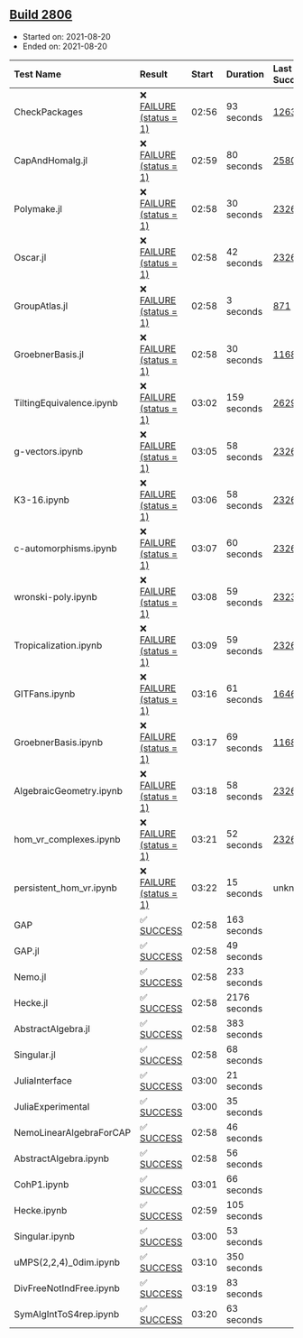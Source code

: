 ## [Build 2806](https://oscarci.mathematik.uni-kl.de/job/oscar-stable/2806/)

* Started on: 2021-08-20
* Ended on: 2021-08-20

| Test Name    | Result | Start | Duration | Last Success | First Failure |
|:-------------|:-------|:------|:---------|:-------------|:--------------|
| CheckPackages | ❌ [FAILURE (status = 1)](https://oscarci.mathematik.uni-kl.de/job/oscar-stable/2806/artifact/logs/build-2806/CheckPackages.log) | 02:56 | 93 seconds | [1263](https://oscarci.mathematik.uni-kl.de/job/oscar-stable/1263/) | [1264](https://oscarci.mathematik.uni-kl.de/job/oscar-stable/1264/) |
| CapAndHomalg.jl | ❌ [FAILURE (status = 1)](https://oscarci.mathematik.uni-kl.de/job/oscar-stable/2806/artifact/logs/build-2806/CapAndHomalg.jl.log) | 02:59 | 80 seconds | [2580](https://oscarci.mathematik.uni-kl.de/job/oscar-stable/2580/) | [2581](https://oscarci.mathematik.uni-kl.de/job/oscar-stable/2581/) |
| Polymake.jl | ❌ [FAILURE (status = 1)](https://oscarci.mathematik.uni-kl.de/job/oscar-stable/2806/artifact/logs/build-2806/Polymake.jl.log) | 02:58 | 30 seconds | [2326](https://oscarci.mathematik.uni-kl.de/job/oscar-stable/2326/) | [2327](https://oscarci.mathematik.uni-kl.de/job/oscar-stable/2327/) |
| Oscar.jl | ❌ [FAILURE (status = 1)](https://oscarci.mathematik.uni-kl.de/job/oscar-stable/2806/artifact/logs/build-2806/Oscar.jl.log) | 02:58 | 42 seconds | [2326](https://oscarci.mathematik.uni-kl.de/job/oscar-stable/2326/) | [2327](https://oscarci.mathematik.uni-kl.de/job/oscar-stable/2327/) |
| GroupAtlas.jl | ❌ [FAILURE (status = 1)](https://oscarci.mathematik.uni-kl.de/job/oscar-stable/2806/artifact/logs/build-2806/GroupAtlas.jl.log) | 02:58 | 3 seconds | [871](https://oscarci.mathematik.uni-kl.de/job/oscar-stable/871/) | [872](https://oscarci.mathematik.uni-kl.de/job/oscar-stable/872/) |
| GroebnerBasis.jl | ❌ [FAILURE (status = 1)](https://oscarci.mathematik.uni-kl.de/job/oscar-stable/2806/artifact/logs/build-2806/GroebnerBasis.jl.log) | 02:58 | 30 seconds | [1168](https://oscarci.mathematik.uni-kl.de/job/oscar-stable/1168/) | [1169](https://oscarci.mathematik.uni-kl.de/job/oscar-stable/1169/) |
| TiltingEquivalence.ipynb | ❌ [FAILURE (status = 1)](https://oscarci.mathematik.uni-kl.de/job/oscar-stable/2806/artifact/logs/build-2806/TiltingEquivalence.ipynb.log) | 03:02 | 159 seconds | [2629](https://oscarci.mathematik.uni-kl.de/job/oscar-stable/2629/) | [2630](https://oscarci.mathematik.uni-kl.de/job/oscar-stable/2630/) |
| g-vectors.ipynb | ❌ [FAILURE (status = 1)](https://oscarci.mathematik.uni-kl.de/job/oscar-stable/2806/artifact/logs/build-2806/g-vectors.ipynb.log) | 03:05 | 58 seconds | [2326](https://oscarci.mathematik.uni-kl.de/job/oscar-stable/2326/) | [2327](https://oscarci.mathematik.uni-kl.de/job/oscar-stable/2327/) |
| K3-16.ipynb | ❌ [FAILURE (status = 1)](https://oscarci.mathematik.uni-kl.de/job/oscar-stable/2806/artifact/logs/build-2806/K3-16.ipynb.log) | 03:06 | 58 seconds | [2326](https://oscarci.mathematik.uni-kl.de/job/oscar-stable/2326/) | [2327](https://oscarci.mathematik.uni-kl.de/job/oscar-stable/2327/) |
| c-automorphisms.ipynb | ❌ [FAILURE (status = 1)](https://oscarci.mathematik.uni-kl.de/job/oscar-stable/2806/artifact/logs/build-2806/c-automorphisms.ipynb.log) | 03:07 | 60 seconds | [2326](https://oscarci.mathematik.uni-kl.de/job/oscar-stable/2326/) | [2327](https://oscarci.mathematik.uni-kl.de/job/oscar-stable/2327/) |
| wronski-poly.ipynb | ❌ [FAILURE (status = 1)](https://oscarci.mathematik.uni-kl.de/job/oscar-stable/2806/artifact/logs/build-2806/wronski-poly.ipynb.log) | 03:08 | 59 seconds | [2323](https://oscarci.mathematik.uni-kl.de/job/oscar-stable/2323/) | [2324](https://oscarci.mathematik.uni-kl.de/job/oscar-stable/2324/) |
| Tropicalization.ipynb | ❌ [FAILURE (status = 1)](https://oscarci.mathematik.uni-kl.de/job/oscar-stable/2806/artifact/logs/build-2806/Tropicalization.ipynb.log) | 03:09 | 59 seconds | [2326](https://oscarci.mathematik.uni-kl.de/job/oscar-stable/2326/) | [2327](https://oscarci.mathematik.uni-kl.de/job/oscar-stable/2327/) |
| GITFans.ipynb | ❌ [FAILURE (status = 1)](https://oscarci.mathematik.uni-kl.de/job/oscar-stable/2806/artifact/logs/build-2806/GITFans.ipynb.log) | 03:16 | 61 seconds | [1646](https://oscarci.mathematik.uni-kl.de/job/oscar-stable/1646/) | [1647](https://oscarci.mathematik.uni-kl.de/job/oscar-stable/1647/) |
| GroebnerBasis.ipynb | ❌ [FAILURE (status = 1)](https://oscarci.mathematik.uni-kl.de/job/oscar-stable/2806/artifact/logs/build-2806/GroebnerBasis.ipynb.log) | 03:17 | 69 seconds | [1168](https://oscarci.mathematik.uni-kl.de/job/oscar-stable/1168/) | [1169](https://oscarci.mathematik.uni-kl.de/job/oscar-stable/1169/) |
| AlgebraicGeometry.ipynb | ❌ [FAILURE (status = 1)](https://oscarci.mathematik.uni-kl.de/job/oscar-stable/2806/artifact/logs/build-2806/AlgebraicGeometry.ipynb.log) | 03:18 | 58 seconds | [2326](https://oscarci.mathematik.uni-kl.de/job/oscar-stable/2326/) | [2327](https://oscarci.mathematik.uni-kl.de/job/oscar-stable/2327/) |
| hom_vr_complexes.ipynb | ❌ [FAILURE (status = 1)](https://oscarci.mathematik.uni-kl.de/job/oscar-stable/2806/artifact/logs/build-2806/hom_vr_complexes.ipynb.log) | 03:21 | 52 seconds | [2326](https://oscarci.mathematik.uni-kl.de/job/oscar-stable/2326/) | [2327](https://oscarci.mathematik.uni-kl.de/job/oscar-stable/2327/) |
| persistent_hom_vr.ipynb | ❌ [FAILURE (status = 1)](https://oscarci.mathematik.uni-kl.de/job/oscar-stable/2806/artifact/logs/build-2806/persistent_hom_vr.ipynb.log) | 03:22 | 15 seconds | unknown | unknown |
| GAP | ✅ [SUCCESS](https://oscarci.mathematik.uni-kl.de/job/oscar-stable/2806/artifact/logs/build-2806/GAP.log) | 02:58 | 163 seconds |  |  |
| GAP.jl | ✅ [SUCCESS](https://oscarci.mathematik.uni-kl.de/job/oscar-stable/2806/artifact/logs/build-2806/GAP.jl.log) | 02:58 | 49 seconds |  |  |
| Nemo.jl | ✅ [SUCCESS](https://oscarci.mathematik.uni-kl.de/job/oscar-stable/2806/artifact/logs/build-2806/Nemo.jl.log) | 02:58 | 233 seconds |  |  |
| Hecke.jl | ✅ [SUCCESS](https://oscarci.mathematik.uni-kl.de/job/oscar-stable/2806/artifact/logs/build-2806/Hecke.jl.log) | 02:58 | 2176 seconds |  |  |
| AbstractAlgebra.jl | ✅ [SUCCESS](https://oscarci.mathematik.uni-kl.de/job/oscar-stable/2806/artifact/logs/build-2806/AbstractAlgebra.jl.log) | 02:58 | 383 seconds |  |  |
| Singular.jl | ✅ [SUCCESS](https://oscarci.mathematik.uni-kl.de/job/oscar-stable/2806/artifact/logs/build-2806/Singular.jl.log) | 02:58 | 68 seconds |  |  |
| JuliaInterface | ✅ [SUCCESS](https://oscarci.mathematik.uni-kl.de/job/oscar-stable/2806/artifact/logs/build-2806/JuliaInterface.log) | 03:00 | 21 seconds |  |  |
| JuliaExperimental | ✅ [SUCCESS](https://oscarci.mathematik.uni-kl.de/job/oscar-stable/2806/artifact/logs/build-2806/JuliaExperimental.log) | 03:00 | 35 seconds |  |  |
| NemoLinearAlgebraForCAP | ✅ [SUCCESS](https://oscarci.mathematik.uni-kl.de/job/oscar-stable/2806/artifact/logs/build-2806/NemoLinearAlgebraForCAP.log) | 02:58 | 46 seconds |  |  |
| AbstractAlgebra.ipynb | ✅ [SUCCESS](https://oscarci.mathematik.uni-kl.de/job/oscar-stable/2806/artifact/logs/build-2806/AbstractAlgebra.ipynb.log) | 02:58 | 56 seconds |  |  |
| CohP1.ipynb | ✅ [SUCCESS](https://oscarci.mathematik.uni-kl.de/job/oscar-stable/2806/artifact/logs/build-2806/CohP1.ipynb.log) | 03:01 | 66 seconds |  |  |
| Hecke.ipynb | ✅ [SUCCESS](https://oscarci.mathematik.uni-kl.de/job/oscar-stable/2806/artifact/logs/build-2806/Hecke.ipynb.log) | 02:59 | 105 seconds |  |  |
| Singular.ipynb | ✅ [SUCCESS](https://oscarci.mathematik.uni-kl.de/job/oscar-stable/2806/artifact/logs/build-2806/Singular.ipynb.log) | 03:00 | 53 seconds |  |  |
| uMPS(2,2,4)_0dim.ipynb | ✅ [SUCCESS](https://oscarci.mathematik.uni-kl.de/job/oscar-stable/2806/artifact/logs/build-2806/uMPS-2-2-4-_0dim.ipynb.log) | 03:10 | 350 seconds |  |  |
| DivFreeNotIndFree.ipynb | ✅ [SUCCESS](https://oscarci.mathematik.uni-kl.de/job/oscar-stable/2806/artifact/logs/build-2806/DivFreeNotIndFree.ipynb.log) | 03:19 | 83 seconds |  |  |
| SymAlgIntToS4rep.ipynb | ✅ [SUCCESS](https://oscarci.mathematik.uni-kl.de/job/oscar-stable/2806/artifact/logs/build-2806/SymAlgIntToS4rep.ipynb.log) | 03:20 | 63 seconds |  |  |
